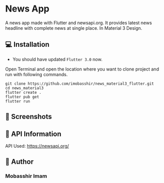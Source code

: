 # News App

A news app made with Flutter and newsapi.org. It provides latest news headline with complete news at single place. In Material 3 Design.

## 💻 Installation

- You should have updated `Flutter 3.0` now.

Open Terminal and open the location where you want to clone project and run with following commands.

```
git clone https://github.com/imobasshir/news_material3_flutter.git
cd news_material3
flutter create .
flutter pub get
flutter run
```

## 📱 Screenshots



## 🔗 API Information

API Used: https://newsapi.org/

## 🧑 Author

### Mobasshir Imam
